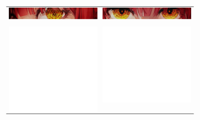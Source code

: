 <table style="border-collapse: collapse;">
  <tr>
    <td style="border: none;"  valign="top">
      <img align="left" src="/Assets/banner1.png" alt="Metrics" width="450">
      </br></br></br>
      <img align="left" src="/github-metrics.svg" alt="Metrics" width="400">
    </td>
    <td style="border: none;"  valign="top">
      <img align="left" src="/Assets/banner2.png" alt="Metrics" width="450">
      </br></br></br>
      <img align="left" src="/github-metrics-2.svg" alt="Metrics" width="400">
    </td>
  </tr>
</table>
